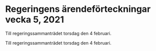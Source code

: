 # Regeringens ärendeförteckningar vecka 5, 2021

Till regeringssammanträdet torsdag den 4 februari.

Till regeringssammanträdet torsdag den 4 februari.

